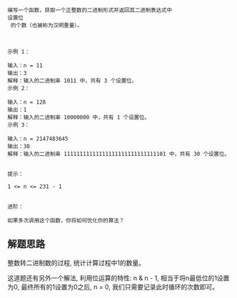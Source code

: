 ```azure
编写一个函数，获取一个正整数的二进制形式并返回其二进制表达式中 
设置位
 的个数（也被称为汉明重量）。

 

示例 1：

输入：n = 11
输出：3
解释：输入的二进制串 1011 中，共有 3 个设置位。
示例 2：

输入：n = 128
输出：1
解释：输入的二进制串 10000000 中，共有 1 个设置位。
示例 3：

输入：n = 2147483645
输出：30
解释：输入的二进制串 11111111111111111111111111111101 中，共有 30 个设置位。
 

提示：

1 <= n <= 231 - 1
 

进阶：

如果多次调用这个函数，你将如何优化你的算法？
```
## 解题思路
整数转二进制数的过程, 统计计算过程中1的数量。

这道题还有另外一个解法, 利用位运算的特性: n & n - 1, 相当于将n最低位的1设置为0, 最终所有的1设置为0之后, n = 0, 我们只需要记录此时循环的次数即可。